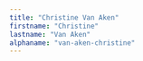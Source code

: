 ```yaml
---
title: "Christine Van Aken"
firstname: "Christine"
lastname: "Van Aken"
alphaname: "van-aken-christine"
---
```

